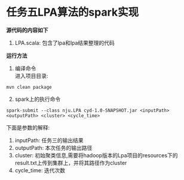 # 任务五LPA算法的spark实现
**源代码的内容如下**
1. LPA.scala: 包含了lpa和lpa结果整理的代码

**运行方法**  
1. 编译命令  
进入项目目录:
```shell
mvn clean package
```
2. spark上的执行命令  

```shell
spark-submit --class nju.LPA cyd-1.0-SNAPSHOT.jar <inputPath> <outputPath> <cluster> <cycle_time>
```
下面是参数的解释:
1. inputPath: 任务三的输出结果
2. outputPath: 本次任务的输出路径
3. cluster: 初始聚类信息,需要将hadoop版本的Lpa项目的resources下的result.txt上传到集群上，并将其路径作为cluster
4. cycle_time: 迭代次数